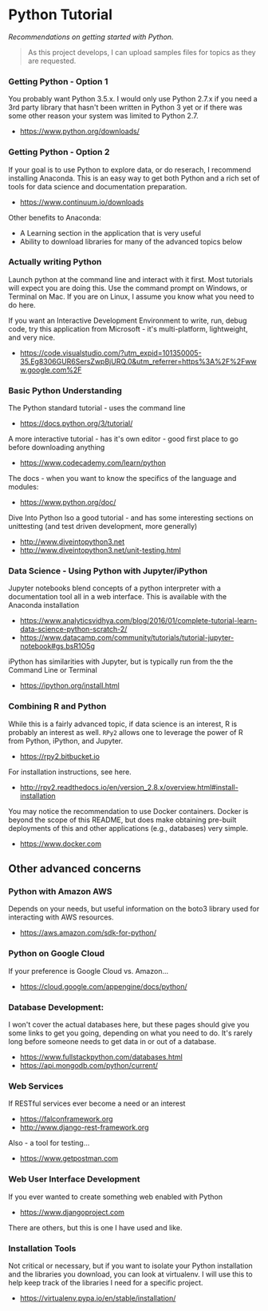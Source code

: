 # Python Tutorial
*Recommendations on getting started with Python.*

> As this project develops, I can upload samples files for topics as they are requested.

### Getting Python - Option 1
You probably want Python 3.5.x. I would only use Python 2.7.x if you need a 3rd party library that hasn't been written in Python 3 yet or if there was some other reason your system was limited to Python 2.7.
  * https://www.python.org/downloads/

### Getting Python - Option 2
If your goal is to use Python to explore data, or do reserach, I recommend installing Anaconda. This is an easy way to get both Python and a rich set of tools for data science and documentation preparation.
  * https://www.continuum.io/downloads
  
Other benefits to Anaconda:
  * A Learning section in the application that is very useful
  * Ability to download libraries for many of the advanced topics below

### Actually writing Python
Launch python at the command line and interact with it first. Most tutorials will expect you are doing this. Use the command prompt on Windows, or Terminal on Mac. If you are on Linux, I assume you know what you need to do here.

If you want an Interactive Development Environment to write, run, debug code, try this application from Microsoft - it's multi-platform, lightweight, and very nice.
  * https://code.visualstudio.com/?utm_expid=101350005-35.Eg8306GUR6SersZwpBjURQ.0&utm_referrer=https%3A%2F%2Fwww.google.com%2F

### Basic Python Understanding
The Python standard tutorial - uses the command line
  * https://docs.python.org/3/tutorial/

A more interactive tutorial - has it's own editor - good first place to go before downloading anything
  * https://www.codecademy.com/learn/python 

The docs - when you want to know the specifics of the language and modules:
  * https://www.python.org/doc/

Dive Into Python lso a good tutorial - and has some interesting sections on unittesting (and test driven development, more generally)
  * http://www.diveintopython3.net
  * http://www.diveintopython3.net/unit-testing.html

### Data Science - Using Python with Jupyter/iPython
Jupyter notebooks blend concepts of a python interpreter with a documentation tool all in a web interface. This is available with the Anaconda installation  
  * https://www.analyticsvidhya.com/blog/2016/01/complete-tutorial-learn-data-science-python-scratch-2/
  * https://www.datacamp.com/community/tutorials/tutorial-jupyter-notebook#gs.bsR1O5g
  
iPython has similarities with Jupyter, but is typically run from the the Command Line or Terminal
  * https://ipython.org/install.html
  
### Combining R and Python
While this is a fairly advanced topic, if data science is an interest, R is probably an interest as well. ```RPy2``` allows one to leverage the power of R from Python, iPython, and Jupyter.
  * https://rpy2.bitbucket.io
  
For installation instructions, see here.
  * http://rpy2.readthedocs.io/en/version_2.8.x/overview.html#install-installation

You may notice the recommendation to use Docker containers. Docker is beyond the scope of this README, but does make obtaining pre-built deployments of this and other applications (e.g., databases) very simple.
  * https://www.docker.com

## Other advanced concerns

### Python with Amazon AWS
Depends on your needs, but useful information on the boto3 library used for interacting with AWS resources.
  * https://aws.amazon.com/sdk-for-python/

### Python on Google Cloud
If your preference is Google Cloud vs. Amazon...
  * https://cloud.google.com/appengine/docs/python/

### Database Development:
I won't cover the actual databases here, but these pages should give you some links to get you going, depending on what you need to do. It's rarely long before someone needs to get data in or out of a database. 
  * https://www.fullstackpython.com/databases.html
  * https://api.mongodb.com/python/current/

### Web Services
If RESTful services ever become a need or an interest
  * https://falconframework.org
  * http://www.django-rest-framework.org

Also - a tool for testing...
  * https://www.getpostman.com

### Web User Interface Development
If you ever wanted to create something web enabled with Python
  * https://www.djangoproject.com

There are others, but this is one I have used and like.
    
### Installation Tools
Not critical or necessary, but if you want to isolate your Python installation and the libraries you download, you can look at virtualenv. I will use this to help keep track of the libraries I need for a specific project.
  * https://virtualenv.pypa.io/en/stable/installation/


